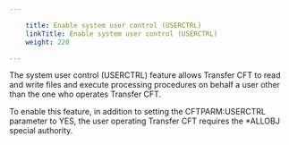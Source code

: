```yaml
---

    title: Enable system user control (USERCTRL) 
    linkTitle: Enable system user control (USERCTRL)
    weight: 220

---
```

The system user control (USERCTRL) feature allows Transfer CFT to read and write files and execute processing procedures on behalf a user other than the one who operates Transfer CFT.

To enable this feature, in addition to setting the CFTPARM:USERCTRL parameter to YES, the user operating Transfer CFT requires the \*ALLOBJ special authority.
